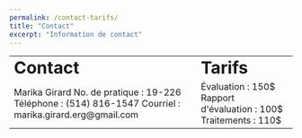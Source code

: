 ```yaml
---
permalink: /contact-tarifs/
title: "Contact"
excerpt: "Information de contact"
---
```


<table border="0">
 <tr>
    <td><b style="font-size:30px">Contact</b></td>
    <td><b style="font-size:30px">Tarifs</b></td>
 </tr>
 <tr>
    <td>
      Marika Girard  
      No. de pratique : 19-226  
      Téléphone : (514) 816-1547  
      Courriel : marika.girard.erg@gmail.com
    </td>
    <td>
      Évaluation : 150$  
      Rapport d'évaluation : 100$  
      Traitements : 110$
    </td>
 </tr>
</table>
